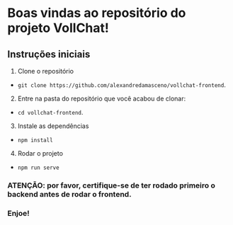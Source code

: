 # Boas vindas ao repositório do projeto VollChat!

## Instruções iniciais
1. Clone o repositório
  * `git clone https://github.com/alexandredamasceno/vollchat-frontend`.
2. Entre na pasta do repositório que você acabou de clonar:
  * `cd vollchat-frontend`.
3. Instale as dependências
  * `npm install`
4. Rodar o projeto
  * `npm run serve`

### ATENÇÃO: por favor, certifique-se de ter rodado primeiro o backend antes de rodar o frontend.

### Enjoe!
